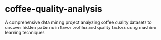 # coffee-quality-analysis
A comprehensive data mining project analyzing coffee quality datasets to uncover hidden patterns in flavor profiles and quality factors using machine learning techniques.
